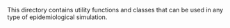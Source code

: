 This directory contains utility functions and classes that can be used in any type of epidemiological simulation.

